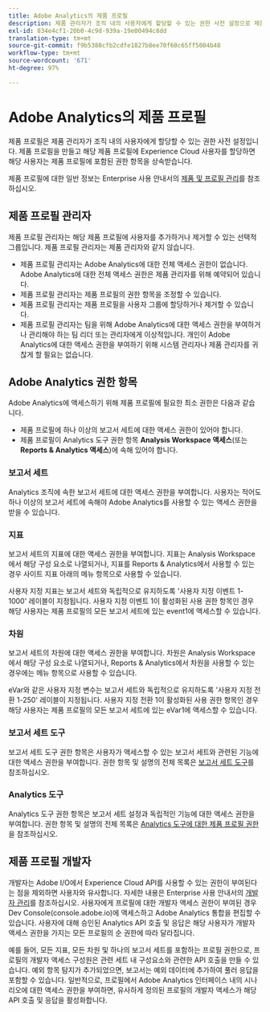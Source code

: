 ```yaml
---
title: Adobe Analytics의 제품 프로필
description: 제품 관리자가 조직 내의 사용자에게 할당할 수 있는 권한 사전 설정으로 제품 프로필을 사용하는 방법에 대해 알아보십시오.
exl-id: 834e4cf1-20b0-4c9d-939a-19e00494c8dd
translation-type: tm+mt
source-git-commit: f9b5380cfb2cdfe1827b8ee70f60c65ff5004b48
workflow-type: tm+mt
source-wordcount: '671'
ht-degree: 97%

---
```


# Adobe Analytics의 제품 프로필

제품 프로필은 제품 관리자가 조직 내의 사용자에게 할당할 수 있는 권한 사전 설정입니다. 제품 프로필을 만들고 해당 제품 프로필에 Experience Cloud 사용자를 할당하면 해당 사용자는 제품 프로필에 포함된 권한 항목을 상속받습니다.

제품 프로필에 대한 일반 정보는 Enterprise 사용 안내서의 [제품 및 프로필 관리](https://helpx.adobe.com/kr/enterprise/using/manage-products-and-profiles.html)를 참조하십시오.

## 제품 프로필 관리자

제품 프로필 관리자는 해당 제품 프로필에 사용자를 추가하거나 제거할 수 있는 선택적 그룹입니다. 제품 프로필 관리자는 제품 관리자와 같지 않습니다.

* 제품 프로필 관리자는 Adobe Analytics에 대한 전체 액세스 권한이 없습니다. Adobe Analytics에 대한 전체 액세스 권한은 제품 관리자를 위해 예약되어 있습니다.
* 제품 프로필 관리자는 제품 프로필의 권한 항목을 조정할 수 있습니다.
* 제품 프로필 관리자는 제품 프로필을 사용자 그룹에 할당하거나 제거할 수 있습니다.
* 제품 프로필 관리자는 팀을 위해 Adobe Analytics에 대한 액세스 권한을 부여하거나 관리해야 하는 팀 리더 또는 관리자에게 이상적입니다. 개인이 Adobe Analytics에 대한 액세스 권한을 부여하기 위해 시스템 관리자나 제품 관리자를 귀찮게 할 필요는 없습니다.

## Adobe Analytics 권한 항목

Adobe Analytics에 액세스하기 위해 제품 프로필에 필요한 최소 권한은 다음과 같습니다.

* 제품 프로필에 하나 이상의 보고서 세트에 대한 액세스 권한이 있어야 합니다.
* 제품 프로필이 Analytics 도구 권한 항목 **Analysis Workspace 액세스**(또는 **Reports &amp; Analytics 액세스**)에 속해 있어야 합니다.

### 보고서 세트

Analytics 조직에 속한 보고서 세트에 대한 액세스 권한을 부여합니다. 사용자는 적어도 하나 이상의 보고서 세트에 속해야 Adobe Analytics를 사용할 수 있는 액세스 권한을 받을 수 있습니다.

### 지표

보고서 세트의 지표에 대한 액세스 권한을 부여합니다. 지표는 Analysis Workspace에서 해당 구성 요소로 나열되거나, 지표를 Reports &amp; Analytics에서 사용할 수 있는 경우 사이트 지표 아래의 메뉴 항목으로 사용할 수 있습니다.

사용자 지정 지표는 보고서 세트와 독립적으로 유지하도록 &#39;사용자 지정 이벤트 1-1000&#39; 레이블이 지정됩니다. 사용자 지정 이벤트 1이 활성화된 사용 권한 항목인 경우 해당 사용자는 제품 프로필의 모든 보고서 세트에 있는 event1에 액세스할 수 있습니다.

### 차원

보고서 세트의 차원에 대한 액세스 권한을 부여합니다. 차원은 Analysis Workspace에서 해당 구성 요소로 나열되거나, Reports &amp; Analytics에서 차원을 사용할 수 있는 경우에는 메뉴 항목으로 사용할 수 있습니다.

eVar와 같은 사용자 지정 변수는 보고서 세트와 독립적으로 유지하도록 &#39;사용자 지정 전환 1-250&#39; 레이블이 지정됩니다. 사용자 지정 전환 1이 활성화된 사용 권한 항목인 경우 해당 사용자는 제품 프로필의 모든 보고서 세트에 있는 eVar1에 액세스할 수 있습니다.

### 보고서 세트 도구

보고서 세트 도구 권한 항목은 사용자가 액세스할 수 있는 보고서 세트와 관련된 기능에 대한 액세스 권한을 부여합니다. 권한 항목 및 설명의 전체 목록은 [보고서 세트 도구](report-suite-tools.md)를 참조하십시오.

### Analytics 도구

Analytics 도구 권한 항목은 보고서 세트 설정과 독립적인 기능에 대한 액세스 권한을 부여합니다. 권한 항목 및 설명의 전체 목록은 [Analytics 도구에 대한 제품 프로필 권한](analytics-tools.md)을 참조하십시오.

## 제품 프로필 개발자

개발자는 Adobe I/O에서 Experience Cloud API를 사용할 수 있는 권한이 부여된다는 점을 제외하면 사용자와 유사합니다. 자세한 내용은 Enterprise 사용 안내서의 [개발자 관리](https://helpx.adobe.com/kr/enterprise/using/manage-developers.html)를 참조하십시오. 사용자에게 프로필에 대한 개발자 액세스 권한이 부여된 경우 Dev Console(console.adobe.io)에 액세스하고 Adobe Analytics 통합을 편집할 수 있습니다. 사용자에 대해 승인된 Analytics API 호출 및 응답은 해당 사용자가 개발자 액세스 권한을 가지는 모든 프로필의 순 권한에 따라 달라집니다.

예를 들어, 모든 지표, 모든 차원 및 하나의 보고서 세트를 포함하는 프로필 권한으로, 프로필의 개발자 액세스 구성원은 관련 세트 내 구성요소와 관련한 API 호출을 만들 수 있습니다. 예외 항목 탐지가 추가되었으면, 보고서는 예외 데이터에 추가하여 풀러 응답을 포함할 수 있습니다. 일반적으로, 프로필에서 Adobe Analytics 인터페이스 내의 시나리오에 대한 액세스 권한을 부여하면, 유사하게 정의된 프로필의 개발자 액세스가 해당 API 호출 및 응답을 활성화합니다.
